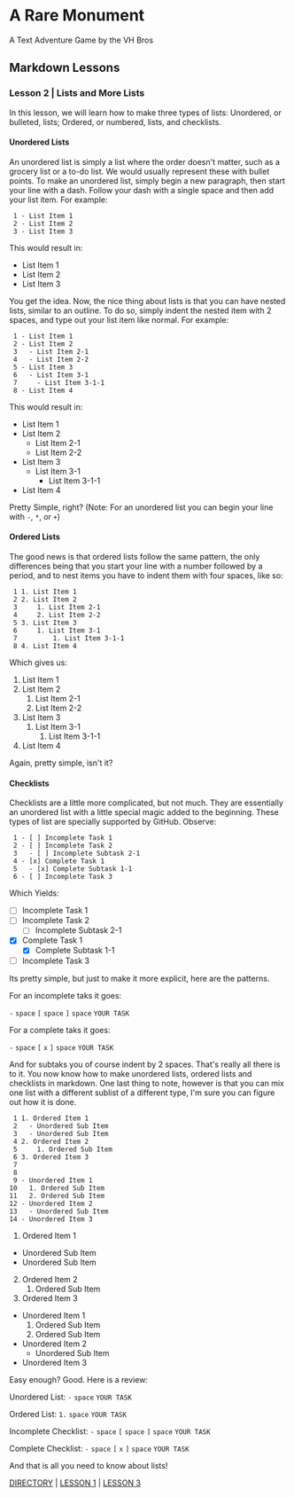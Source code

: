 # A Rare Monument

A Text Adventure Game by the VH Bros

## Markdown Lessons

### Lesson 2 | Lists and More Lists 

In this lesson, we will learn how to make three types of lists: Unordered, or bulleted, lists; Ordered, or numbered, lists, and checklists.

#### Unordered Lists 

An unordered list is simply a list where the order doesn't matter, such as a grocery list or a to-do list. We would usually represent these with bullet points. To make an unordered list, simply begin a new paragraph, then start your line with a dash. Follow your dash with a single space and then add your list item. For example:

```
 1 - List Item 1
 2 - List Item 2
 3 - List Item 3
```

This would result in:

- List Item 1
- List Item 2
- List Item 3

You get the idea. Now, the nice thing about lists is that you can have nested lists, similar to an outline. To do so, simply indent the nested item with 2 spaces, and type out your list item like normal. For example:

```
 1 - List Item 1
 2 - List Item 2
 3   - List Item 2-1
 4   - List Item 2-2
 5 - List Item 3
 6   - List Item 3-1
 7     - List Item 3-1-1
 8 - List Item 4
```

This would result in:

- List Item 1
- List Item 2
  - List Item 2-1
  - List Item 2-2
- List Item 3
  - List Item 3-1
    - List Item 3-1-1
- List Item 4

Pretty Simple, right? (Note: For an unordered list you can begin your line with ``` - ```, ``` * ```, or ``` + ```)

#### Ordered Lists 

The good news is that ordered lists follow the same pattern, the only differences being that you start your line with a number followed by a period, and to nest items you have to indent them with four spaces, like so:

```
 1 1. List Item 1
 2 2. List Item 2
 3     1. List Item 2-1
 4     2. List Item 2-2
 5 3. List Item 3
 6     1. List Item 3-1
 7         1. List Item 3-1-1
 8 4. List Item 4
```

Which gives us:

1. List Item 1
2. List Item 2
    1. List Item 2-1
    2. List Item 2-2
3. List Item 3
    1. List Item 3-1
        1. List Item 3-1-1
4. List Item 4

Again, pretty simple, isn't it?

#### Checklists

Checklists are a little more complicated, but not much. They are essentially an unordered list with a little special magic added to the beginning. These types of list are specially supported by GitHub. Observe:

```
 1 - [ ] Incomplete Task 1
 2 - [ ] Incomplete Task 2
 3   - [ ] Incomplete Subtask 2-1
 4 - [x] Complete Task 1
 5   - [x] Complete Subtask 1-1
 6 - [ ] Incomplete Task 3
 ```

 Which Yields:

- [ ] Incomplete Task 1
- [ ] Incomplete Task 2
  - [ ] Incomplete Subtask 2-1
- [x] Complete Task 1
  - [x] Complete Subtask 1-1
- [ ] Incomplete Task 3 

Its pretty simple, but just to make it more explicit, here are the patterns. 

For an incomplete taks it goes:

``` - ``` ``` space ``` ``` [ ``` ``` space ``` ``` ] ``` ``` space ``` ``` YOUR TASK ```

For a complete taks it goes:

``` - ``` ``` space ``` ``` [ ``` ``` x ``` ``` ] ``` ``` space ``` ``` YOUR TASK ```

And for subtaks you of course indent by 2 spaces. That's really all there is to it. You now know how to make unordered lists, ordered lists and checklists in markdown. One last thing to note, however is that you can mix one list with a different sublist of a different type, I'm sure you can figure out how it is done.

```
 1 1. Ordered Item 1
 2   - Unordered Sub Item
 3   - Unordered Sub Item
 4 2. Ordered Item 2
 5     1. Ordered Sub Item
 6 3. Ordered Item 3
 7
 8
 9 - Unordered Item 1
10   1. Ordered Sub Item
11   2. Ordered Sub Item
12 - Unordered Item 2
13   - Unordered Sub Item
14 - Unordered Item 3
```

1. Ordered Item 1
  - Unordered Sub Item
  - Unordered Sub Item
2. Ordered Item 2
    1. Ordered Sub Item
3. Ordered Item 3
- Unordered Item 1
    1. Ordered Sub Item
    2. Ordered Sub Item
- Unordered Item 2
  - Unordered Sub Item
- Unordered Item 3

Easy enough? Good. Here is a review:

Unordered List: ``` - ``` ``` space ``` ``` YOUR TASK ```

Ordered List: ``` 1. ``` ``` space ``` ``` YOUR TASK ```

Incomplete Checklist: ``` - ``` ``` space ``` ``` [ ``` ``` space ``` ``` ] ``` ``` space ``` ``` YOUR TASK ```

Complete Checklist: ``` - ``` ``` space ``` ``` [ ``` ``` x ``` ``` ] ``` ``` space ``` ``` YOUR TASK ```

And that is all you need to know about lists!

[DIRECTORY](README.md) | [LESSON 1](01-lesson_one.md) | [LESSON 3](03-lesson_three.md)